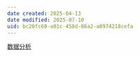 ```yaml
---
date created: 2025-04-13
date modified: 2025-07-10
uid: bc20fc60-a01c-458d-86a2-a8974218cefa
---
```


[数据分析](数据分析.md)
